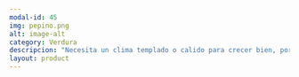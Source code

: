```yaml
---
modal-id: 45
img: pepino.png
alt: image-alt
category: Verdura
descripcion: "Necesita un clima templado o calido para crecer bien, por eso su temporada plena es el verano."
layout: product
---
```

